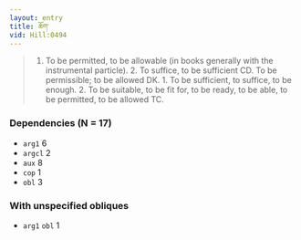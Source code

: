 ```yaml
---
layout: entry
title: ཆོག་
vid: Hill:0494
---
```

> 1. To be permitted, to be allowable (in books generally with the instrumental particle). 2. To suffice, to be sufficient CD. To be permissible; to be allowed DK. 1. To be sufficient, to suffice, to be enough. 2. To be suitable, to be fit for, to be ready, to be able, to be permitted, to be allowed TC.
### Dependencies (N = 17)
* `arg1` 6
* `argcl` 2
* `aux` 8
* `cop` 1
* `obl` 3


### With unspecified obliques
* `arg1` `obl` 1
